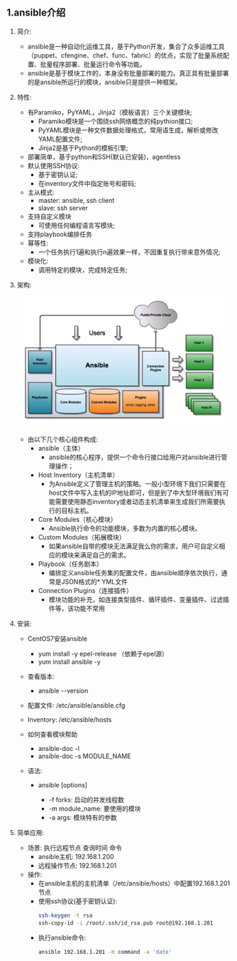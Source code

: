 ## 1.ansible介绍

1. 简介:
    + ansible是一种自动化运维工具，基于Python开发，集合了众多运维工具（puppet、cfengine、chef、func、fabric）的优点，实现了批量系统配置、批量程序部署、批量运行命令等功能。
    + ansible是基于模块工作的，本身没有批量部署的能力。真正具有批量部署的是ansible所运行的模块，ansible只是提供一种框架。
    
2. 特性:
    + 有Paramiko，PyYAML，Jinja2（模板语言）三个关键模块;
        + Paramiko模块是一个围绕ssh网络概念的纯pythion接口;
        + PyYAML模块是一种文件数据处理格式，常用语生成，解析或修改YAML配置文件;
        + Jinja2是基于Python的模板引擎;
    + 部署简单，基于python和SSH(默认已安装)，agentless
    + 默认使用SSH协议:
        + 基于密钥认证;
        + 在inventory文件中指定账号和密码;
    + 主从模式:
        + master: ansible, ssh client
        + slave: ssh server
    + 支持自定义模块
        + 可使用任何编程语言写模块;
    + 支持playbook编排任务
    + 幂等性:
        + 一个任务执行1遍和执行n遍效果一样，不因重复执行带来意外情况;
    + 模块化:
        + 调用特定的模块，完成特定任务;
        
3. 架构:

    ![ansible架构](./images/ansible架构.jpg)
    + 由以下几个核心组件构成:
        + ansible（主体）
            + ansible的核心程序，提供一个命令行接口给用户对ansible进行管理操作；
        + Host Inventory（主机清单）
            + 为Ansible定义了管理主机的策略。一般小型环境下我们只需要在host文件中写入主机的IP地址即可，但是到了中大型环境我们有可能需要使用静态inventory或者动态主机清单来生成我们所需要执行的目标主机。
        + Core Modules（核心模块）
            + Ansible执行命令的功能模块，多数为内置的核心模块。
        + Custom Modules（拓展模块）
            + 如果ansible自带的模块无法满足我么你的需求，用户可自定义相应的模块来满足自己的需求。
        + Playbook（任务剧本）
            + 编排定义ansible任务集的配置文件，由ansible顺序依次执行，通常是JSON格式的* YML文件
        + Connection Plugins（连接插件）
            + 模块功能的补充，如连接类型插件、循环插件、变量插件、过滤插件等，该功能不常用
            
4. 安装: 
    + CentOS7安装ansible
        + yum install -y epel-release （依赖于epel源）
        + yum install ansible -y
        
    + 查看版本:
        + ansible --version
        
    + 配置文件: /etc/ansible/ansible.cfg
    + Inventory: /etc/ansible/hosts
    
    + 如何查看模块帮助
        + ansible-doc -l
        + ansible-doc -s MODULE_NAME
        
    + 语法: 
        + ansible <host-pattern> [options]
            + -f forks: 启动的并发线程数
            + -m module_name: 要使用的模块
            + -a args: 模块特有的参数
        
5. 简单应用:
    + 场景: 执行远程节点 查询时间 命令
        + ansible主机: 192.168.1.200
        + 远程操作节点: 192.168.1.201
    + 操作: 
        + 在ansible主机的主机清单（/etc/ansible/hosts）中配置192.168.1.201节点
        + 使用ssh协议(基于密钥认证):
            ```bash
            ssh-keygen -t rsa
            ssh-copy-id -i /root/.ssh/id_rsa.pub root@192.168.1.201
            ```
        + 执行ansible命令:
            ```bash
            ansible 192.168.1.201 -m command -a 'date'
            ```